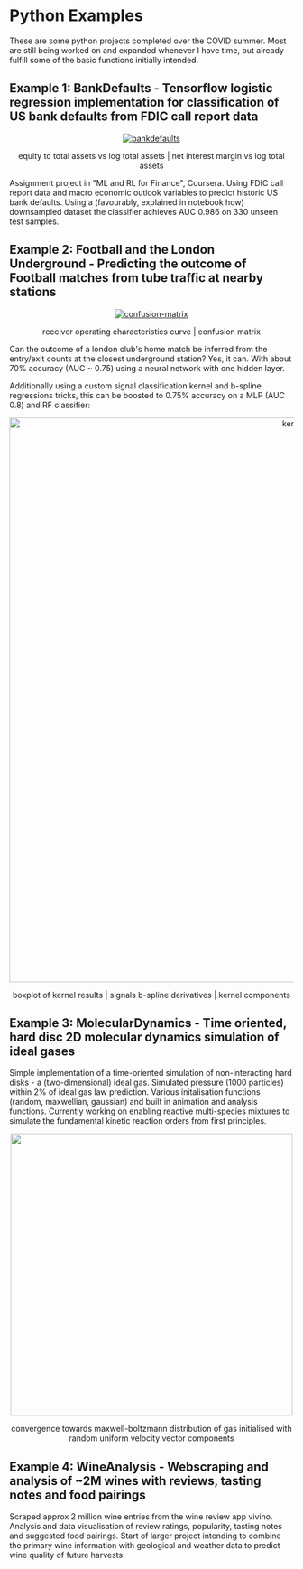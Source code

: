 # Python Examples

These are some python projects completed over the COVID summer. Most are still being worked on and expanded whenever I have time, but already fulfill some of the basic functions initially intended.


## Example 1: BankDefaults - Tensorflow logistic regression implementation for classification of US bank defaults from FDIC call report data
<p align="center">
<a href="https://ibb.co/4sgfhwK"><img src="https://i.ibb.co/0BVXHpm/bankdefaults.png" alt="bankdefaults" border="0"></a>
</p>

<p align="center">
  equity to total assets vs log total assets  | net interest margin vs log total assets
</p>

Assignment project in "ML and RL for Finance", Coursera. Using FDIC call report data and macro economic outlook variables to predict historic US bank defaults. Using a (favourably, explained in notebook how) downsampled dataset the classifier achieves AUC 0.986 on 330 unseen test samples.

## Example 2: Football and the London Underground - Predicting the outcome of Football matches from tube traffic at nearby stations
<p align="center">
<a href="https://ibb.co/K6vYN03"><img src="https://i.ibb.co/tBrSZmW/confusion-matrix.png" alt="confusion-matrix" border="0"></a>
</p>  
<p align="center">
  receiver operating characteristics curve | confusion matrix
</p>

Can the outcome of a london club's home match be inferred from the entry/exit counts at the closest underground station?
Yes, it can. With about 70% accuracy (AUC ~ 0.75) using a neural network with one hidden layer.

Additionally using a custom signal classification kernel and b-spline regressions tricks, this can be boosted to 0.75% accuracy on a MLP (AUC 0.8) and RF classifier:

<p align="center">
<a href="https://ibb.co/P58dwxC"><img src="https://i.ibb.co/nDSFzrk/kernels.png" alt="kernels" border="0" width="1000"></a>
</p>

<p align="center">
  boxplot of kernel results | signals b-spline derivatives | kernel components
</p>

## Example 3: MolecularDynamics - Time oriented, hard disc 2D molecular dynamics simulation of ideal gases

Simple implementation of a time-oriented simulation of non-interacting hard disks - a (two-dimensional) ideal gas. Simulated pressure (1000 particles) within 2% of ideal gas law prediction. Various initalisation functions (random, maxwellian, gaussian) and built in animation and analysis functions. Currently working on enabling reactive multi-species mixtures to simulate the fundamental kinetic reaction orders from first principles.
<p  align="center">
  <img src="https://github.com/klotzd/CV/blob/master/Python/img/boltzmannconvergence_gif.gif" width="500">
</p>
<p align="center">
  convergence towards maxwell-boltzmann distribution of gas initialised with random uniform velocity vector components
</p>

## Example 4: WineAnalysis - Webscraping and analysis of ~2M wines with reviews, tasting notes and food pairings

Scraped approx 2 million wine entries from the wine review app vivino. Analysis and data visualisation of review ratings, popularity, tasting notes and suggested food pairings. Start of larger project intending to combine the primary wine information with geological and weather data to predict wine quality of future harvests. 
